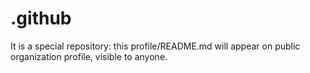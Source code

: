 # .github
It is a special repository: this profile/README.md will appear on public organization profile, visible to anyone.
